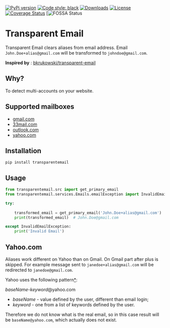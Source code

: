 [![PyPi version](https://img.shields.io/pypi/v/transparentemail.svg)](https://pypi.org/project/transparentemail/)
[![Code style: black](https://img.shields.io/badge/code%20style-black-000000.svg)](https://github.com/ambv/black)
[![Downloads](https://pepy.tech/badge/transparentemail)](https://pepy.tech/project/transparentemail)
[![License](https://img.shields.io/pypi/l/transparentemail.svg)](https://github.com/akash-codes93/TransparentEmail/blob/master/LICENSE)
[![Coverage Status](https://coveralls.io/repos/github/akash-codes93/TransparentEmail/badge.svg?branch=master)](https://coveralls.io/github/akash-codes93/TransparentEmail?branch=master)
[![FOSSA Status](https://app.fossa.com/api/projects/git%2Bgithub.com%2Fakash-codes93%2FTransparentEmail.svg?type=shield)

# Transparent Email

Transparent Email clears aliases from email address. Email `John.Doe+alias@gmail.com` will be transformed to `johndoe@gmail.com`.

**Inspired by** : [bkrukowski/transparent-email](https://github.com/bkrukowski/transparent-email) 

## Why?

To detect multi-accounts on your website.

## Supported mailboxes

* [gmail.com](https://gmail.com)
* [33mail.com](https://www.33mail.com)
* [outlook.com](http://outlook.com)
* [yahoo.com](http://mail.yahoo.com)

## Installation

```
pip install transparentemail
```

## Usage

```python
from transparentemail.src import get_primary_email
from transparentemail.services.Emails.emailException import InvalidEmailException

try:
    
    transformed_email = get_primary_email('John.Doe+alias@gmail.com')
    print(transformed_email)  # John.Doe@gmail.com

except InvalidEmailException:
    print('Invalid Email')
```


## Yahoo.com

Aliases work different on Yahoo than on Gmail. On Gmail part after plus is skipped.
For example message sent to `janedoe+alias@gmail.com` will be redirected to `janedoe@gmail.com`.

Yahoo uses the following pattern[*](https://help.yahoo.com/kb/SLN16026.html):

*baseName*-*keyword*@yahoo.com

* *baseName* - value defined by the user, different than email login;
* *keyword* - one from a list of keywords defined by the user.

Therefore we do not know what is the real email, so in this case result will be `baseName@yahoo.com`,
which actually does not exist.